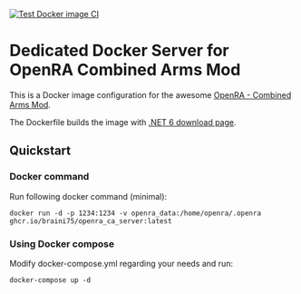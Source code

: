 [![Test Docker image CI](https://github.com/braini75/openra_ca_server/actions/workflows/commit-check.yaml/badge.svg)](https://github.com/braini75/openra_ca_server/actions/workflows/commit-check.yaml)

# Dedicated Docker Server for OpenRA Combined Arms Mod

This is a Docker image configuration for the awesome [OpenRA - Combined Arms Mod](https://www.moddb.com/mods/command-conquer-combined-arms).

The Dockerfile builds the image with [.NET 6 download page](https://dotnet.microsoft.com/download/dotnet/6.0).

## Quickstart

### Docker command
Run following docker command (minimal):
```
docker run -d -p 1234:1234 -v openra_data:/home/openra/.openra ghcr.io/braini75/openra_ca_server:latest
```

### Using Docker compose
Modify docker-compose.yml regarding your needs and run:
```
docker-compose up -d
```
